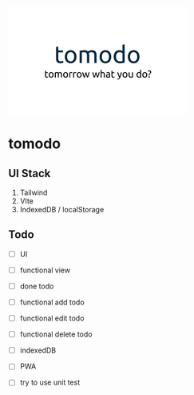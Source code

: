 ![tomodo banner](./assets/thumbnail.jpg)

# tomodo

## UI Stack

1. Tailwind
2. VIte
3. IndexedDB / localStorage

## Todo

- [ ] UI

- [ ] functional view

- [ ] done todo

- [ ] functional add todo

- [ ] functional edit todo

- [ ] functional delete todo

- [ ] indexedDB

- [ ] PWA

- [ ] try to use unit test

  